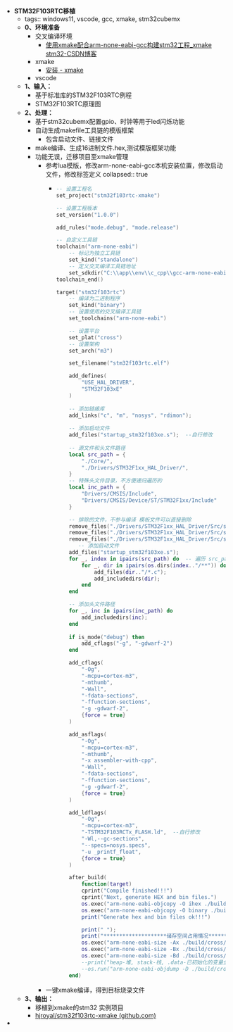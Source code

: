 - **STM32F103RTC移植**
	- tags:: windows11, vscode, gcc, xmake, stm32cubemx
	- **0、环境准备**
		- 交叉编译环境
			- [使用xmake配合arm-none-eabi-gcc构建stm32工程_xmake stm32-CSDN博客](https://blog.csdn.net/qq_36413982/article/details/126335895)
		- xmake
			- [安装 - xmake](https://xmake.io/#/zh-cn/guide/installation)
		- vscode
	- **1、输入：**
		- 基于标准库的STM32F103RTC例程
		- STM32F103RTC原理图
	- **2、处理：**
		- 基于stm32cubemx配置gpio、时钟等用于led闪烁功能
		- 自动生成makefile工具链的模版框架
			- 包含启动文件、链接文件
		- make编译、生成16进制文件.hex,测试模版框架功能
		- 功能无误，迁移项目至xmake管理
			- 参考lua模版，修改arm-none-eabi-gcc本机安装位置，修改启动文件，修改标签定义
			  collapsed:: true
				- ```lua
				  -- 设置工程名
				  set_project("stm32f103rtc-xmake")
				  
				  -- 设置工程版本
				  set_version("1.0.0")
				  
				  add_rules("mode.debug", "mode.release")
				  
				  -- 自定义工具链
				  toolchain("arm-none-eabi")
				      -- 标记为独立工具链
				      set_kind("standalone")
				      -- 定义交叉编译工具链地址
				      set_sdkdir("C:\\app\\env\\c_cpp\\gcc-arm-none-eabi") --自行修改
				  toolchain_end()
				  
				  target("stm32f103rtc")
				      -- 编译为二进制程序
				      set_kind("binary") 
				      -- 设置使用的交叉编译工具链
				      set_toolchains("arm-none-eabi")  
				  
				      -- 设置平台
				      set_plat("cross")
				      -- 设置架构
				      set_arch("m3")
				  
				      set_filename("stm32f103rtc.elf")
				  
				      add_defines(
				          "USE_HAL_DRIVER",
				          "STM32F103xE"
				      )
				      
				      -- 添加链接库
				      add_links("c", "m", "nosys", "rdimon");
				      
				      -- 添加启动文件
				      add_files("startup_stm32f103xe.s");  --自行修改
				      
				      -- 源文件和头文件路径
				      local src_path = {
				          "./Core/",
				          "./Drivers/STM32F1xx_HAL_Driver/",
				      }
				      -- 特殊头文件目录，不方便递归遍历的
				      local inc_path = {
				          "Drivers/CMSIS/Include",
				          "Drivers/CMSIS/Device/ST/STM32F1xx/Include"
				      }
				  
				      -- 排除的文件，不参与编译 模板文件可以直接删除
				      remove_files("./Drivers/STM32F1xx_HAL_Driver/Src/stm32f1xx_hal_timebase_tim_template.c")
				      remove_files("./Drivers/STM32F1xx_HAL_Driver/Src/stm32f1xx_hal_timebase_rtc_alarm_template.c")
				      remove_files("./Drivers/STM32F1xx_HAL_Driver/Src/stm32f1xx_hal_msp_template.c")
				         -- 添加启动文件
				      add_files("startup_stm32f103xe.s");
				      for _, index in ipairs(src_path) do  -- 遍历 src_path
				          for _, dir in ipairs(os.dirs(index.."/**")) do  -- 递归搜索子目录
				              add_files(dir.."/*.c"); 
				              add_includedirs(dir);
				          end
				      end
				  
				      -- 添加头文件路径
				      for _, inc in ipairs(inc_path) do
				          add_includedirs(inc);
				      end
				     
				      if is_mode("debug") then 
				          add_cflags("-g", "-gdwarf-2")
				      end
				  
				      add_cflags(
				          "-Og",
				          "-mcpu=cortex-m3",
				          "-mthumb",
				          "-Wall",
				          "-fdata-sections",
				          "-ffunction-sections",
				          "-g -gdwarf-2",
				          {force = true}
				      )
				  
				      add_asflags(
				          "-Og",
				          "-mcpu=cortex-m3",
				          "-mthumb",
				          "-x assembler-with-cpp",
				          "-Wall",
				          "-fdata-sections", 
				          "-ffunction-sections",
				          "-g -gdwarf-2",
				          {force = true}
				      )
				  
				      add_ldflags(
				          "-Og",
				          "-mcpu=cortex-m3",
				          "-TSTM32F103RCTx_FLASH.ld",  --自行修改
				          "-Wl,--gc-sections",
				          "--specs=nosys.specs",
				          "-u _printf_float",  
				          {force = true}
				      )
				  
				      after_build(
				          function(target)
				          cprint("Compile finished!!!")
				          cprint("Next, generate HEX and bin files.")
				          os.exec("arm-none-eabi-objcopy -O ihex ./build/cross/m3/release/stm32f103rtc.elf ./build/stm32f103rtc.hex")
				          os.exec("arm-none-eabi-objcopy -O binary ./build/cross/m3/release/stm32f103rtc.elf ./build/stm32f103rtc.bin")
				          print("Generate hex and bin files ok!!!")
				  
				          print(" ");
				          print("********************储存空间占用情况*****************************")
				          os.exec("arm-none-eabi-size -Ax ./build/cross/m3/release/stm32f103rtc.elf")
				          os.exec("arm-none-eabi-size -Bx ./build/cross/m3/release/stm32f103rtc.elf")
				          os.exec("arm-none-eabi-size -Bd ./build/cross/m3/release/stm32f103rtc.elf")
				          --print("heap-堆, stack-栈, .data-已初始化的变量全局/静态变量, .bss-未初始化的data, .text-代码和常量")
				          --os.run("arm-none-eabi-objdump -D ./build/cross/m3/release/demo.elf > demo.s")
				      end)
				  
				  ```
			- 一键xmake编译，得到目标烧录文件
	- **3、输出：**
		- 移植到xmake的stm32 实例项目
		- [hjroyal/stm32f103rtc-xmake (github.com)](https://github.com/hjroyal/stm32f103rtc-xmake)
-